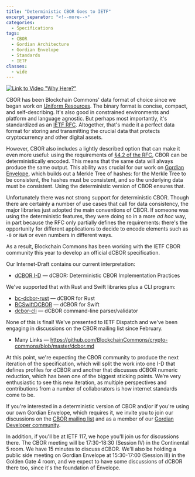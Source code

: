 ```yaml
---
title: "Deterministic CBOR Goes to IETF"
excerpt_separator: "<!--more-->"
categories:
  - Specifications
tags:
  - CBOR
  - Gordian Architecture
  - Gordian Envelope
  - Standards
  - IETF
classes:
  - wide
---
```

[![Link to Video "Why Here?"](https://img.youtube.com/vi/uoD5_Vr6qzw/mqdefault.jpg)](https://www.youtube.com/watch?v=uoD5_Vr6qzw "Why CBOR?")

CBOR has been Blockchain Commons' data format of choice since we began work on [Uniform Resources](https://github.com/BlockchainCommons/crypto-commons/blob/master/Docs/ur-1-overview.md). The binary format is  concise, compact, and self-describing. It's also good in constrained environments and platform and language agnostic. But perhaps most importantly, it's standardized as an [IETF RFC](https://datatracker.ietf.org/doc/html/rfc8949). Altogether, that's made it a perfect data format for storing and transmitting the crucial data that protects cryptocurrency and other digital assets.

However, CBOR also includes a lightly described option that can make it even more useful: using the requirements of [§4.2 of the RFC](https://datatracker.ietf.org/doc/html/rfc8949#name-deterministically-encoded-c), CBOR can be deterministically encoded. This means that the same data will always produce the same output. This ability was crucial for our work on [Gordian Envelope](https://www.blockchaincommons.com/introduction/Envelope-Intro/), which builds out a Merkle Tree of hashes: for the Merkle Tree to be consistent, the hashes must be consistent, and so the underlying data must be consistent. Using the deterministic version of CBOR ensures that.

Unfortunately there was not strong support for deterministic CBOR. Though there are certainly a number of use cases that call for data consistency, the major libraries just adopted the main conventions of CBOR. If someone was using the deterministic features, they were doing so in a more _ad hoc_ way, in part because the RFC only partially defines the requirements: there's the opportunity for different applications to decide to encode elements such as `-0` or `NaN` or even numbers in different ways.

As a result, Blockchain Commons has been working with the IETF CBOR community this year to develop an official dCBOR specification.

Our Internet-Draft contains our current interpretation:

* [dCBOR I-D](https://datatracker.ietf.org/doc/draft-mcnally-deterministic-cbor/) — dCBOR: Deterministic CBOR Implementation Practices

We've supported that with Rust and Swift libraries plus a CLI program:

* [bc-dcbor-rust](https://github.com/BlockchainCommons/bc-dcbor-rust) — dCBOR for Rust
* [BCSwiftDCBOR](https://github.com/BlockchainCommons/BCSwiftDCBOR) — dCBOR for Swift
* [dcbor-cli](https://github.com/BlockchainCommons/dcbor-cli) — dCBOR command-line parser/validator

None of this is final! We've presented to IETF Dispatch and we've been engaging in discussions on the CBOR mailing list since February. 

* Many Links — https://github.com/BlockchainCommons/crypto-commons/blob/master/dcbor.md

At this point, we're expecting the CBOR community to produce the next iteration of the specification, which will split the work into one I-D that defines profiles for dCBOR and another that discusses dCBOR numeric reduction, which has been one of the biggest sticking points. We’re very enthusiastic to see this new iteration, as multiple perspectives and contributions from a number of collaborators is how internet standards come to be.

If you're interested in a deterministic version of CBOR and/or if you're using our own Gordian Envelope, which requires it, we invite you to join our discussions on the [CBOR mailing list](https://www.ietf.org/mailman/listinfo/cbor) and as a member of our [Gordian Developer community](https://www.blockchaincommons.com/subscribe.html#gordian-developers).

In addition, if you'll be at IETF 117, we hope you'll join us for discussions there. The CBOR meeting will be 17:30-18:30 (Session IV) in the Continental 5 room. We have 15 minutes to discuss dCBOR. We'll also be holding a public side meeting on Gordian Envelope at 15:30-17:00 (Session III) in the Golden Gate 4 room, and we expect to have some discussions of dCBOR there too, since it's the foundation of Envelope.
